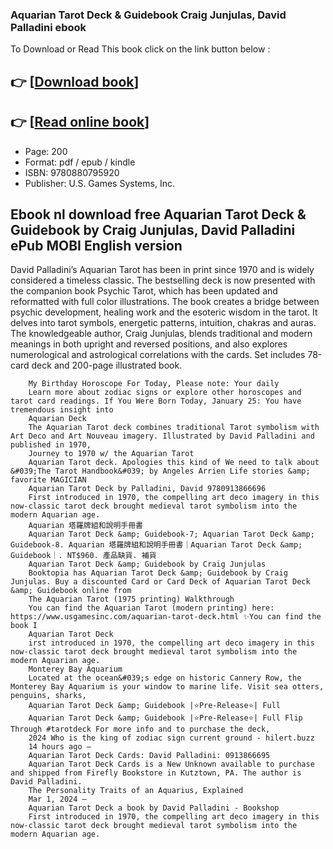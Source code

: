 ### Aquarian Tarot Deck & Guidebook Craig Junjulas, David Palladini ebook

To Download or Read This book click on the link button below :

## 👉  [**[Download book](http://ebooksharez.info/download.php?group=book&from=github.com&id=704339&lnk=1079 "Download book")**]

## 👉  [**[Read online book](http://ebooksharez.info/download.php?group=book&from=github.com&id=704339&lnk=1079 "Read online book")**]


* Page: 200
* Format: pdf / epub / kindle
* ISBN: 9780880795920
* Publisher: U.S. Games Systems, Inc.



## Ebook nl download free Aquarian Tarot Deck & Guidebook by Craig Junjulas, David Palladini ePub MOBI English version



David Palladini’s Aquarian Tarot has been in print since 1970 and is widely considered a timeless classic. The bestselling deck is now presented with the companion book Psychic Tarot, which has been updated and reformatted with full color illustrations. The book creates a bridge between psychic development, healing work and the esoteric wisdom in the tarot. It delves into tarot symbols, energetic patterns, intuition, chakras and auras. The knowledgeable author, Craig Junjulas, blends traditional and modern meanings in both upright and reversed positions, and also explores numerological and astrological correlations with the cards. Set includes 78-card deck and 200-page illustrated book.


        My Birthday Horoscope For Today, Please note: Your daily
        Learn more about zodiac signs or explore other horoscopes and tarot card readings. If You Were Born Today, January 25: You have tremendous insight into 
        Aquarian Deck
        The Aquarian Tarot deck combines traditional Tarot symbolism with Art Deco and Art Nouveau imagery. Illustrated by David Palladini and published in 1970, 
        Journey to 1970 w/ the Aquarian Tarot
        Aquarian Tarot deck. Apologies this kind of We need to talk about &#039;The Tarot Handbook&#039; by Angeles Arrien Life stories &amp; favorite MAGICIAN 
        Aquarian Tarot Deck by Palladini, David 9780913866696
        First introduced in 1970, the compelling art deco imagery in this now-classic tarot deck brought medieval tarot symbolism into the modern Aquarian age.
        Aquarian 塔羅牌組和說明手冊書
        Aquarian Tarot Deck &amp; Guidebook-7; Aquarian Tarot Deck &amp; Guidebook-8. Aquarian 塔羅牌組和說明手冊書｜Aquarian Tarot Deck &amp; Guidebook｜. NT$960. 產品缺貨. 補貨 
        Aquarian Tarot Deck &amp; Guidebook by Craig Junjulas
        Booktopia has Aquarian Tarot Deck &amp; Guidebook by Craig Junjulas. Buy a discounted Card or Card Deck of Aquarian Tarot Deck &amp; Guidebook online from 
        The Aquarian Tarot (1975 printing) Walkthrough
        You can find the Aquarian Tarot (modern printing) here: https://www.usgamesinc.com/aquarian-tarot-deck.html ✨You can find the book I 
        Aquarian Tarot Deck
        irst introduced in 1970, the compelling art deco imagery in this now-classic tarot deck brought medieval tarot symbolism into the modern Aquarian age.
        Monterey Bay Aquarium
        Located at the ocean&#039;s edge on historic Cannery Row, the Monterey Bay Aquarium is your window to marine life. Visit sea otters, penguins, sharks, 
        Aquarian Tarot Deck &amp; Guidebook |⭐️Pre-Release⭐️| Full
        Aquarian Tarot Deck &amp; Guidebook |⭐️Pre-Release⭐️| Full Flip Through #tarotdeck For more info and to purchase the deck, 
        2024 Who is the king of zodiac sign current ground - hilert.buzz
        14 hours ago —
        Aquarian Tarot Deck Cards: David Palladini: 0913866695
        Aquarian Tarot Deck Cards is a New Unknown available to purchase and shipped from Firefly Bookstore in Kutztown, PA. The author is David Palladini.
        The Personality Traits of an Aquarius, Explained
        Mar 1, 2024 —
        Aquarian Tarot Deck a book by David Palladini - Bookshop
        First introduced in 1970, the compelling art deco imagery in this now-classic tarot deck brought medieval tarot symbolism into the modern Aquarian age.
    





